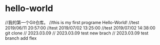 # hello-world
//我的第一个Git仓库。
//this is my first programe Hello-World!
//test 2019/06/11 20:57:00
//test 2019/07/02 13:25:00
//test 2019/07/02 14:38:00  git clone
// 2023.03.09
// 2023.03.09 test new brach
// 2023.03.09 test branch add flex
